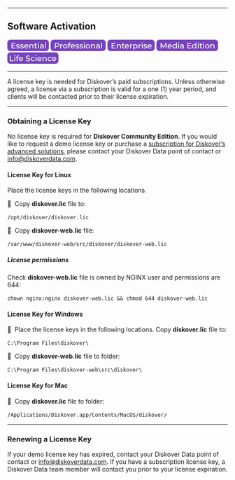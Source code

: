 <p id="software_activation"></p>

___
## Software Activation
![Image: Essential Edition Label](images/button_edition_essential.png)&nbsp;![Image: Professional Edition Label](images/button_edition_professional.png)&nbsp;![Image: Enterprise Edition Label](images/button_edition_enterprise.png)&nbsp;![Image: AJA Diskover Media Edition Label](images/button_edition_media.png)&nbsp;![Image: Life Science Edition Label](images/button_edition_life_science.png)
___

A license key is needed for Diskover’s paid subscriptions. Unless otherwise agreed, a license via a subscription is valid for a one (1) year period, and clients will be contacted prior to their license expiration.

___
### Obtaining a License Key

No license key is required for **Diskover Community Edition**. If you would like to request a demo license key or purchase a [subscription for Diskover’s advanced solutions](https://www.diskoverdata.com/solutions/), please contact your Diskover Data point of contact or [info@diskoverdata.com](mailto:info@diskoverdata.com).

#### License Key for Linux

Place the license keys in the following locations. 

🔴 &nbsp;Copy **diskover.lic** file to:
```
/opt/diskover/diskover.lic
```

🔴 &nbsp;Copy **diskover-web.lic** file:
```
/var/www/diskover-web/src/diskover/diskover-web.lic
```
##### License permissions

Check **diskover-web.lic** file is owned by NGINX user and permissions are 644:
```
chown nginx:nginx diskover-web.lic && chmod 644 diskover-web.lic
```

#### License Key for Windows

🔴 &nbsp;Place the license keys in the following locations. Copy **diskover.lic** file to:
```
C:\Program Files\diskover\
```

🔴 &nbsp;Copy **diskover-web.lic** file to folder:
```
C:\Program Files\diskover-web\src\diskover\
```
#### License Key for Mac

🔴 &nbsp;Copy **diskover.lic** file to folder:
```
/Applications/Diskover.app/Contents/MacOS/diskover/
```

___
### Renewing a License Key

If your demo license key has expired, contact your Diskover Data point of contact or [info@diskoverdata.com](mailto:info@diskoverdata.com). If you have a subscription license key, a Diskover Data team member will contact you prior to your license expiration.
